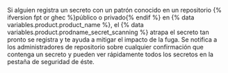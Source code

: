 Si alguien registra un secreto con un patrón conocido en un repositorio {% ifversion fpt or ghec %}público o privado{% endif %} en {% data variables.product.product_name %}, el {% data variables.product.prodname_secret_scanning %} atrapa el secreto tan pronto se registra y te ayuda a mitigar el impacto de la fuga. Se notifica a los administradores de repositorio sobre cualquier confirmación que contenga un secreto y pueden ver rápidamente todos los secretos en la pestaña de seguridad de éste.
